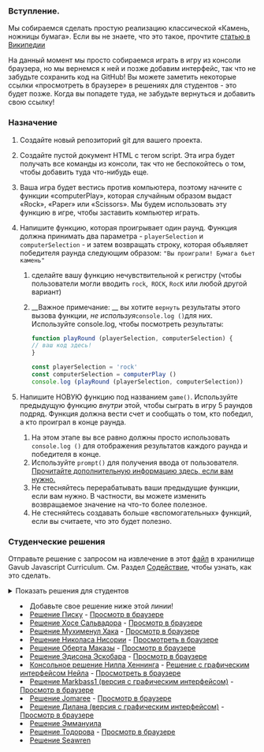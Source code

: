 ### Вступление. 
Мы собираемся сделать простую реализацию классической «Камень, ножницы бумага». Если вы не знаете, что это такое, прочтите [статью в Википедии](https://ru.wikipedia.org/wiki/Камень,_ножницы,_бумага)

На данный момент мы просто собираемся играть в игру из консоли браузера, но мы вернемся к ней и позже добавим интерфейс, так что не забудьте сохранить код на GitHub! Вы можете заметить некоторые ссылки «просмотреть в браузере» в решениях для студентов - это будет позже. Когда вы попадете туда, не забудьте вернуться и добавить свою ссылку!

### Назначение

1. Создайте новый репозиторий git для вашего проекта.
2. Создайте пустой документ HTML с тегом script. Эта игра будет получать все команды из консоли, так что не беспокойтесь о том, чтобы добавить туда что-нибудь еще.
3. Ваша игра будет вестись против компьютера, поэтому начните с функции «computerPlay», которая случайным образом выдаст «Rock», «Paper» или «Scissors». Мы будем использовать эту функцию в игре, чтобы заставить компьютер играть.
4. Напишите функцию, которая проигрывает один раунд. Функция должна принимать два параметра - `playerSelection` и` computerSelection` - и затем возвращать строку, которая объявляет победителя раунда следующим образом: `"Вы проиграли! Бумага бьет камень"`
   1. сделайте вашу функцию нечувствительной к регистру (чтобы пользователи могли вводить `rock`,` ROCK`, `RocK` или любой другой вариант)


   2. __Важное примечание: __ вы хотите `вернуть` результаты этого вызова функции, _не используя_` console.log () `для них. Используйте console.log, чтобы посмотреть результаты:

      ~~~ Javascript
      function playRound (playerSelection, computerSelection) {
      // ваш код здесь!
      }

      const playerSelection = 'rock'
      const computerSelection = computerPlay ()
      console.log (playRound (playerSelection, computerSelection))
      ~~~

5. Напишите НОВУЮ функцию под названием `game()`. Используйте предыдущую функцию _внутри_ этой, чтобы сыграть в игру 5 раундов подряд. Функция должна вести счет и сообщать о том, кто победил, а кто проиграл в конце раунда.
   1. На этом этапе вы все равно должны просто использовать `console.log ()` для отображения результатов каждого раунда и победителя в конце.
   2. Используйте `prompt()` для получения ввода от пользователя. [Прочитайте дополнительную информацию здесь, если вам нужно.](https://developer.mozilla.org/ru/docs/Web/API/Window/prompt)
   3. Не стесняйтесь перерабатывать ваши предыдущие функции, если вам нужно. В частности, вы можете изменить возвращаемое значение на что-то более полезное.
   4. Не стесняйтесь создавать больше «вспомогательных» функций, если вы считаете, что это будет полезно.

### Студенческие решения
Отправьте решение с запросом на извлечение в этот [файл](https://github.com/TheOdinProject/curriculum/blob/master/web_development_101/javascript_basics/project_rock_paper_scissors.md) в хранилище Gavub Javascript Curriculum. См. Раздел [Содействие](http://github.com/TheOdinProject/curriculum/blob/master/contributing.md), чтобы узнать, как это сделать.

<details markdown = "block">
  <summary> Показать решения для студентов </ summary>

- Добавьте свое решение ниже этой линии!
- [Решение Писку](https://github.com/Piscu8/rps) - [Просмотр в браузере](https://piscu8.github.io/rps/)
- [Решение Хосе Сальвадора](https://github.com/Jsalvadorpp/RockPaperScissors-GUI) - [Просмотр в браузере](https://jsalvadorpp.github.io/RockPaperScissors-GUI/)
- [Решение Мухименул Хака](https://github.com/muhymenulhaque/rock_paper_scissors) - [Просмотр в браузере](https://muhymenulhaque.github.io/rock_paper_scissors/)
- [Решение Николаса Нисории](https://github.com/niconisoria/rock-paper-scissors) - [Просмотреть в браузере](https://niconisoria.github.io/rock-paper-scissors/)
- [Решение Оберта Маказы](https://github.com/omakazagit/rock-paper-scissors) - [Просмотр в браузере](https://github.com/omakazagit/rock-paper-scissors)
- [Решение Эдисона Эскобара](https://github.com/Jhoneguitar/rock_paper_scissors) - [Просмотр в браузере](https://jhoneguitar.github.io/rock_paper_scissors/)
- [Консольное решение Нилла Хеннинга](https://github.com/Rabidza/rock-paper-scissors) - [Решение с графическим интерфейсом Нейла](https://github.com/Rabidza/rock-paper-scissors-gui) - [Просмотреть в браузере](https://rabidza.github.io/rock-paper-scissors-gui/)
- [Решение Markbass1 (версия с графическим интерфейсом)](https://github.com/Markbass1/RockPaperScissorGame) - [Просмотр в браузере](https://markbass1.github.io/RPSGame/Index.html)
- [Решение Jomaree](https://github.com/jl88s/rock-paper-scissors) - [Просмотр в браузере](http://lawsin-rps-game.netlify.com)
- [Решение Дилана (версия с графическим интерфейсом)](https://github.com/proto-dylan/RockPaperScissorsDos) - [Просмотр в браузере](https://proto-dylan.github.io/RockPaperScissorsDos/)
- [Решение Эммануила](https://github.com/emmaoni/rock-paper-scissors)
- [Решение Тодорова](https://github.com/todoroff/rock-paper-scissors) - [Просмотр в браузере](https://todoroff.github.io/rock-paper-scissors/)
- [Решение Seawren](https://github.com/seawren/rock_paper_sciss)
